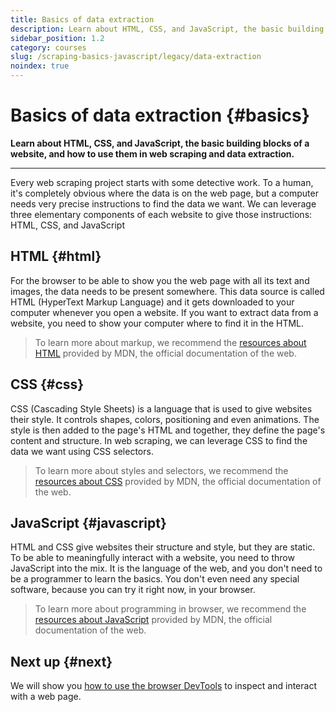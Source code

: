 ```yaml
---
title: Basics of data extraction
description: Learn about HTML, CSS, and JavaScript, the basic building blocks of a website, and how to use them in web scraping and data extraction.
sidebar_position: 1.2
category: courses
slug: /scraping-basics-javascript/legacy/data-extraction
noindex: true
---
```


# Basics of data extraction {#basics}

**Learn about HTML, CSS, and JavaScript, the basic building blocks of a website, and how to use them in web scraping and data extraction.**

---

Every web scraping project starts with some detective work. To a human, it's completely obvious where the data is on the web page, but a computer needs very precise instructions to find the data we want. We can leverage three elementary components of each website to give those instructions: HTML, CSS, and JavaScript

## HTML {#html}

For the browser to be able to show you the web page with all its text and images, the data needs to be present somewhere. This data source is called HTML (HyperText Markup Language) and it gets downloaded to your computer whenever you open a website. If you want to extract data from a website, you need to show your computer where to find it in the HTML.

> To learn more about markup, we recommend the [resources about HTML](https://developer.mozilla.org/en-US/docs/Learn/HTML) provided by MDN, the official documentation of the web.

## CSS {#css}

CSS (Cascading Style Sheets) is a language that is used to give websites their style. It controls shapes, colors, positioning and even animations. The style is then added to the page's HTML and together, they define the page's content and structure. In web scraping, we can leverage CSS to find the data we want using CSS selectors.

> To learn more about styles and selectors, we recommend the [resources about CSS](https://developer.mozilla.org/en-US/docs/Learn/CSS) provided by MDN, the official documentation of the web.

## JavaScript {#javascript}

HTML and CSS give websites their structure and style, but they are static. To be able to meaningfully interact with a website, you need to throw JavaScript into the mix. It is the language of the web, and you don't need to be a programmer to learn the basics. You don't even need any special software, because you can try it right now, in your browser.

> To learn more about programming in browser, we recommend the [resources about JavaScript](https://developer.mozilla.org/en-US/docs/Learn/JavaScript) provided by MDN, the official documentation of the web.

## Next up {#next}

We will show you [how to use the browser DevTools](./browser_devtools.md) to inspect and interact with a web page.
